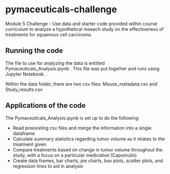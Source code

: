 # pymaceuticals-challenge
Module 5 Challenge - Use data and starter code provided within course curriculum to analyze a hypothetical reseach study on the effectiveness of treatments for squamous cell carcinoma.

## Running the code
The file to use for analyzing the data is entitled Pymaceuticals_Analysis.ipynb . 
This file was put together and runs using Jupyter Notebook.

Within the data folder, there are two csv files: Mouse_metadata.csv and Study_results.csv

## Applications of the code
The Pymaceuticals_Analysis.ipynb is set up to do the following:
- Read preexisting csv files and merge the information into a single dataframe
- Calculate summary statistics regarding tumor volume as it relates to the treatment given
- Compare treatments based on change in tumor volume throughout the study, with a focus on a particular medication (Capomulin)
- Create data frames, bar charts, pie charts, box plots, scatter plots, and regression lines to aid in analysis